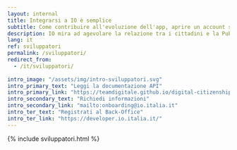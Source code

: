 ```yaml
---
layout: internal
title: Integrarsi a IO è semplice
subtitle: Come contribuire all'evoluzione dell'app, aprire un account sviluppatore, contribuire attivamente al progetto open source
description: IO mira ad agevolare la relazione tra i cittadini e la Pubblica Amministrazione attraverso la creazione di una piattaforma di componenti riutilizzabili in grado di rendere i servizi digitali più efficaci.
lang: it
ref: sviluppatori
permalink: /sviluppatori/
redirect_from:
  - /it/sviluppatori/
  
intro_image: "/assets/img/intro-sviluppatori.svg"
intro_primary_text: "Leggi la documentazione API"
intro_primary_link: "https://teamdigitale.github.io/digital-citizenship/api.html"
intro_secondary_text: "Richiedi informazioni"
intro_secondary_link: "mailto:onboarding@io.italia.it"
intro_ter_text: "Registrati al Back-Office"
intro_ter_link: "https://developer.io.italia.it/"
---
```

{% include sviluppatori.html %}